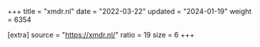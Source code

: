 +++
title = "xmdr.nl"
date = "2022-03-22"
updated = "2024-01-19"
weight = 6354

[extra]
source = "https://xmdr.nl/"
ratio = 19
size = 6
+++
